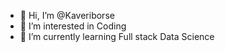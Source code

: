 - 👋 Hi, I’m @Kaveriborse
- 👀 I’m interested in Coding
- 🌱 I’m currently learning Full stack Data Science

<!---
Kaveriborse/Kaveriborse is a ✨ special ✨ repository because its `README.md` (this file) appears on your GitHub profile.
You can click the Preview link to take a look at your changes.
--->
